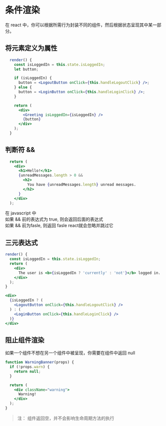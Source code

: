 # 条件渲染
在 react 中，你可以根据所需行为封装不同的组件，然后根据状态呈现其中某一部分。



## 将元素定义为属性

``` jsx
  render() {
    const isLoggedIn = this.state.isLoggedIn;
    let button;

    if (isLoggedIn) {
      button = <LogoutButton onClick={this.handleLogoutClick} />;
    } else {
      button = <LoginButton onClick={this.handleLoginClick} />;
    }

    return (
      <div>
        <Greeting isLoggedIn={isLoggedIn} />
        {button}
      </div>
    );
  }
```



## 判断符 &&

``` jsx
  return (
    <div>
      <h1>Hello!</h1>
      {unreadMessages.length > 0 &&
        <h2>
          You have {unreadMessages.length} unread messages.
        </h2>
      }
    </div>
  );
```
在 javascript 中<br>
如果 && 前的表达式为 true, 则会返回后面的表达式<br>
如果 && 前为fasle, 则返回 fasle react就会忽略并跳过它



## 三元表达式

``` jsx
render() {
  const isLoggedIn = this.state.isLoggedIn;
  return (
    <div>
      The user is <b>{isLoggedIn ? 'currently' : 'not'}</b> logged in.
    </div>
  );
}

```

``` jsx
<div>
  {isLoggedIn ? (
    <LogoutButton onClick={this.handleLogoutClick} />
  ) : (
    <LoginButton onClick={this.handleLoginClick} />
  )}
</div>
```



## 阻止组件渲染

如果一个组件不想在另一个组件中被呈现，你需要在组件中返回 null

``` jsx
function WarningBanner(props) {
  if (!props.warn) {
    return null;
  }

  return (
    <div className="warning">
      Warning!
    </div>
  );
}

```
> 注： 组件返回空，并不会影响生命周期方法的执行
